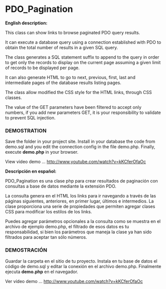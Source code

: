 PDO_Pagination
==============

<strong>English description:</strong>

This class can show links to browse paginated PDO query results.

It can execute a database query using a connection established with PDO to obtain the total number of results in a given SQL query.

The class generates a SQL statement suffix to append to the query in order to get only the records to display on the current page assuming a given limit of records to be displayed per page.

It can also generate HTML to go to next, previous, first, last and intermediate pages of the database results listing pages.

The class allow modified the CSS style for the HTML links, through CSS classes.

The value of the GET parameters have been filtered to accept only numbers, if you add new parameters GET, it is your responsibility to validate to prevent SQL injection.

<H3>DEMOSTRATION</H3>

Save the folder in your project site. Install in your database the code from demo.sql and you edit the connection config in the file demo.php. Finally, execute <strong>demo.php</strong> in your browser.

View video demo ... http://www.youtube.com/watch?v=kKCferOfaOc

<strong>Descripción en español:</strong>

PDO_Pagination es una clase php para crear resultados de paginación con consultas a base de datos mediante la extensión PDO.

La consulta genera en el HTML los links para ir navegando a través de las páginas siguientes, anteriores, en primer lugar, últimos e intermedios. La clase proporciona una serie de propiedades que permiten agregar clases CSS para modificar los estilos de los links.

Puedes agregar parámetros opcionales a la consulta como se muestra en el archivo de ejemplo demo.php, el filtrado de esos datos es tu responsabilidad, si bien los parámetros que maneja la clase ya han sido filtrados para aceptar tan sólo números.

<h3>DEMOSTRACIÓN</h3>

Guardar la carpeta en el sitio de tu proyecto. Instala en tu base de datos el código de demo.sql y editar la conexión en el archivo demo.php. Finalmente ejecuta <strong>demo.php</strong> en el navegador.

Ver vídeo demo ... http://www.youtube.com/watch?v=kKCferOfaOc

